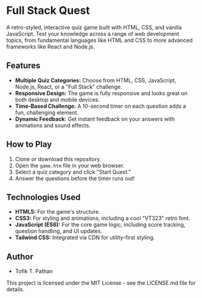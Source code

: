 # Full Stack Quest

A retro-styled, interactive quiz game built with HTML, CSS, and vanilla JavaScript. Test your knowledge across a range of web development topics, from fundamental languages like HTML and CSS to more advanced frameworks like React and Node.js.


## Features

* **Multiple Quiz Categories:** Choose from HTML, CSS, JavaScript, Node.js, React, or a "Full Stack" challenge.
* **Responsive Design:** The game is fully responsive and looks great on both desktop and mobile devices.
* **Time-Based Challenge:** A 10-second timer on each question adds a fun, challenging element.
* **Dynamic Feedback:** Get instant feedback on your answers with animations and sound effects.

## How to Play

1.  Clone or download this repository.
2.  Open the `game.htm` file in your web browser.
3.  Select a quiz category and click "Start Quest."
4.  Answer the questions before the timer runs out!

## Technologies Used

* **HTML5:** For the game's structure.
* **CSS3:** For styling and animations, including a cool "VT323" retro font.
* **JavaScript (ES6):** For the core game logic, including score tracking, question handling, and UI updates.
* **Tailwind CSS:** Integrated via CDN for utility-first styling.

## Author

* Tofik T. Pathan


This project is licensed under the MIT License - see the LICENSE.md file for details.
